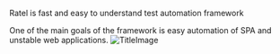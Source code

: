 
Ratel is fast and easy to understand test automation framework

One of the main goals of the framework is easy automation of SPA and unstable web applications.
![TitleImage](https://animals.sandiegozoo.org/sites/default/files/2018-08/HoneyBadger_AR_ZN.jpg "TitleImage")
